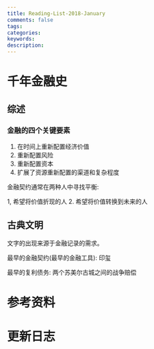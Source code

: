```yaml
---
title: Reading-List-2018-January
comments: false
tags:
categories:
keywords:
description:
---
```


# 千年金融史

## 综述

### 金融的四个关键要素

1. 在时间上重新配置经济价值
2. 重新配置风险
3. 重新配置资本
4. 扩展了资源重新配置的渠道和复杂程度

金融契约通常在两种人中寻找平衡:

1, 希望将价值折现的人
2. 希望将价值转换到未来的人

## 古典文明

文字的出现来源于金融记录的需求。

最早的金融契约(最早的金融工具): 印玺

最早的复利债务: 两个苏美尔古城之间的战争赔偿


# 参考资料

# 更新日志
